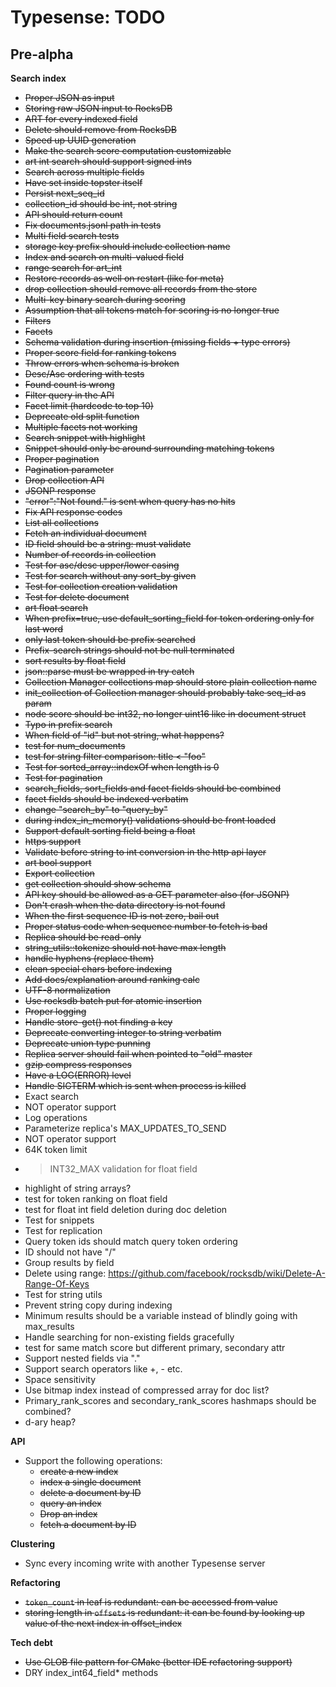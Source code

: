 # Typesense: TODO

## Pre-alpha

**Search index**

- ~~Proper JSON as input~~
- ~~Storing raw JSON input to RocksDB~~
- ~~ART for every indexed field~~
- ~~Delete should remove from RocksDB~~
- ~~Speed up UUID generation~~
- ~~Make the search score computation customizable~~
- ~~art int search should support signed ints~~
- ~~Search across multiple fields~~
- ~~Have set inside topster itself~~
- ~~Persist next_seq_id~~
- ~~collection_id should be int, not string~~
- ~~API should return count~~
- ~~Fix documents.jsonl path in tests~~
- ~~Multi field search tests~~
- ~~storage key prefix should include collection name~~
- ~~Index and search on multi-valued field~~
- ~~range search for art_int~~
- ~~Restore records as well on restart (like for meta)~~
- ~~drop collection should remove all records from the store~~
- ~~Multi-key binary search during scoring~~
- ~~Assumption that all tokens match for scoring is no longer true~~
- ~~Filters~~
- ~~Facets~~
- ~~Schema validation during insertion (missing fields + type errors)~~
- ~~Proper score field for ranking tokens~~
- ~~Throw errors when schema is broken~~
- ~~Desc/Asc ordering with tests~~
- ~~Found count is wrong~~
- ~~Filter query in the API~~
- ~~Facet limit (hardcode to top 10)~~
- ~~Deprecate old split function~~
- ~~Multiple facets not working~~
- ~~Search snippet with highlight~~
- ~~Snippet should only be around surrounding matching tokens~~
- ~~Proper pagination~~
- ~~Pagination parameter~~
- ~~Drop collection API~~
- ~~JSONP response~~
- ~~"error":"Not found." is sent when query has no hits~~
- ~~Fix API response codes~~
- ~~List all collections~~
- ~~Fetch an individual document~~
- ~~ID field should be a string: must validate~~
- ~~Number of records in collection~~
- ~~Test for asc/desc upper/lower casing~~
- ~~Test for search without any sort_by given~~
- ~~Test for collection creation validation~~
- ~~Test for delete document~~
- ~~art float search~~
- ~~When prefix=true, use default_sorting_field for token ordering only for last word~~
- ~~only last token should be prefix searched~~
- ~~Prefix-search strings should not be null terminated~~
- ~~sort results by float field~~
- ~~json::parse must be wrapped in try catch~~
- ~~Collection Manager collections map should store plain collection name~~
- ~~init_collection of Collection manager should probably take seq_id as param~~
- ~~node score should be int32, no longer uint16 like in document struct~~ 
- ~~Typo in prefix search~~
- ~~When field of "id" but not string, what happens?~~
- ~~test for num_documents~~
- ~~test for string filter comparison: title < "foo"~~
- ~~Test for sorted_array::indexOf when length is 0~~
- ~~Test for pagination~~
- ~~search_fields, sort_fields and facet fields should be combined~~
- ~~facet fields should be indexed verbatim~~
- ~~change "search_by" to "query_by"~~
- ~~during index_in_memory() validations should be front loaded~~
- ~~Support default sorting field being a float~~
- ~~https support~~
- ~~Validate before string to int conversion in the http api layer~~
- ~~art bool support~~
- ~~Export collection~~
- ~~get collection should show schema~~
- ~~API key should be allowed as a GET parameter also (for JSONP)~~
- ~~Don't crash when the data directory is not found~~
- ~~When the first sequence ID is not zero, bail out~~
- ~~Proper status code when sequence number to fetch is bad~~
- ~~Replica should be read-only~~
- ~~string_utils::tokenize should not have max length~~
- ~~handle hyphens (replace them)~~
- ~~clean special chars before indexing~~
- ~~Add docs/explanation around ranking calc~~
- ~~UTF-8 normalization~~
- ~~Use rocksdb batch put for atomic insertion~~
- ~~Proper logging~~
- ~~Handle store-get() not finding a key~~
- ~~Deprecate converting integer to string verbatim~~ 
- ~~Deprecate union type punning~~
- ~~Replica server should fail when pointed to "old" master~~
- ~~gzip compress responses~~
- ~~Have a LOG(ERROR) level~~
- ~~Handle SIGTERM which is sent when process is killed~~
- Exact search 
- NOT operator support
- Log operations
- Parameterize replica's MAX_UPDATES_TO_SEND
- NOT operator support
- 64K token limit
- > INT32_MAX validation for float field
- highlight of string arrays?
- test for token ranking on float field
- test for float int field deletion during doc deletion
- Test for snippets
- Test for replication
- Query token ids should match query token ordering
- ID should not have "/"
- Group results by field
- Delete using range: https://github.com/facebook/rocksdb/wiki/Delete-A-Range-Of-Keys
- Test for string utils
- Prevent string copy during indexing
- Minimum results should be a variable instead of blindly going with max_results
- Handle searching for non-existing fields gracefully
- test for same match score but different primary, secondary attr
- Support nested fields via "."
- Support search operators like +, - etc.
- Space sensitivity
- Use bitmap index instead of compressed array for doc list?
- Primary_rank_scores and secondary_rank_scores hashmaps should be combined?
- d-ary heap?

**API**

- Support the following operations:
    - ~~create a new index~~
    - ~~index a single document~~    
    - ~~delete a document by ID~~
    - ~~query an index~~       
    - ~~Drop an index~~
    - ~~fetch a document by ID~~

**Clustering**

- Sync every incoming write with another Typesense server

**Refactoring**

- ~~`token_count` in leaf is redundant: can be accessed from value~~
- ~~storing length in `offsets` is redundant: it can be found by looking up value of the next index in offset_index~~

**Tech debt**

- ~~Use GLOB file pattern for CMake (better IDE refactoring support)~~
- DRY index_int64_field* methods
